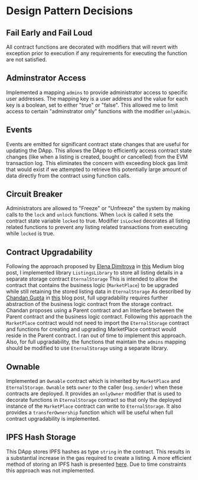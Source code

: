 # Design Pattern Decisions

## Fail Early and Fail Loud
All contract functions are decorated with modifiers that will revert with  exception prior to execution if any requirements for executing the function are not satisfied.

## Adminstrator Access
Implemented a mapping ```admins``` to provide administrator access to specific user addresses.  The mapping key is a user address and the value for each key is a boolean, set to either "true" or "false".  This allowed me to limit access to certain "adminstrator only" functions with the modifier ```onlyAdmin```.

## Events
Events are emitted for significant contract state changes that are useful for updating the DApp.  This allows the DApp to efficiently access contract state changes (like when a listing is created, bought or cancelled) from the EVM transaction log.  This eliminates the concern with exceeding block gas limit that would exist if we attempted to retrieve this potentially large amount of data directly from the contract using function calls.

## Circuit Breaker
Administrators are allowed to "Freeze" or "Unfreeze" the system by making calls to the ```lock``` and ```unlock``` functions.  When ```lock``` is called it sets the contract state variable ```locked``` to true.  Modifier ```isLocked``` decorates all listing related functions to prevent any listing related transactions from executing while ```locked``` is true.

## Contract Upgradability
Following the approach proposed by [Elena Dimitrova](https://blog.colony.io/@elena_di) in [this](https://blog.colony.io/writing-upgradeable-contracts-in-solidity-6743f0eecc88) Medium blog post, I implemented library ```ListingsLibrary``` to store all listing details in a separate storage contract ```EternalStorage```  This is intended to allow the contract that contains the business logic (```MarketPlace```) to be upgraded while still retaining the stored listing data in ```EternalStorage```  As described by [Chandan Gupta](https://medium.com/@nrchandan) in [this](https://medium.com/@nrchandan/interfaces-make-your-solidity-contracts-upgradeable-74cd1646a717) blog post, full upgradability requires further abstraction of the business logic contract from the storage contract.  Chandan proposes using a Parent contract and an Interface between the Parent contract and the business logic contract. Following this approach the ```MarketPlace``` contract would not need to import the ```EternalStorage``` contract and functions for creating and upgrading MarketPlace contract would reside in the Parent contract.  I ran out of time to implement this approach.  Also, for full upgradability, the functions that maintain the ```admins``` mapping should be modified to use ```EternalStorage``` using a separate library. 

## Ownable
Implemented an ```Ownable``` contract which is inherited by ```MarketPlace``` and ```EternalStorage```. ```Ownable``` sets ```owner``` to the caller (```msg.sender```) when these contracts are deployed. It provides an ```onlyOwner``` modifier that is used to decorate functions in ```EternalStorage``` contract so that only the deployed instance of the ```MarketPlace``` contract can write to ```EternalStorage```.  It also provides a ```transferOwnership``` function which will be useful when full contract upgradability is implemented.

## IPFS Hash Storage
This DApp stores IPFS hashes as type ```string``` in the contract.  This results in a substantial increase in the gas required to create a listing.  A more efficient method of storing an IPFS hash is presented [here](https://github.com/saurfang/ipfs-multihash-on-solidity).  Due to time constraints this approach was not implemented.